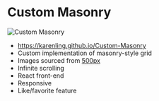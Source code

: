 # Custom Masonry

![Custom Masonry](http://images.karenling.net/custommasonry.png)

- https://karenling.github.io/Custom-Masonry
- Custom implementation of masonry-style grid
- Images sourced from [500px](https://github.com/500px/api-documentation)
- Infinite scrolling
- React front-end
- Responsive
- Like/favorite feature
